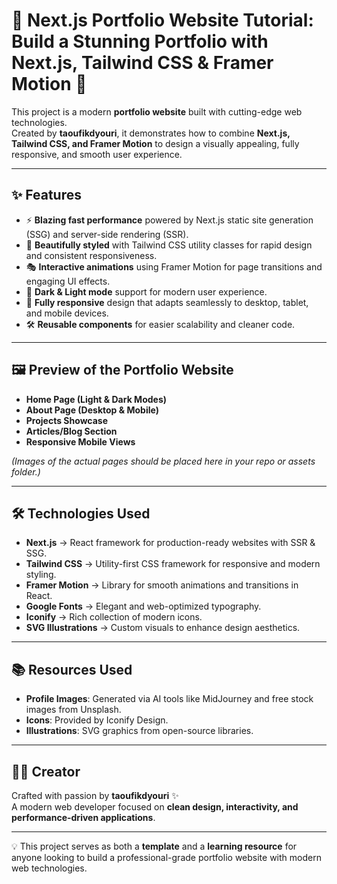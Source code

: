 # 🚀 Next.js Portfolio Website Tutorial: Build a Stunning Portfolio with Next.js, Tailwind CSS & Framer Motion 🌟

This project is a modern **portfolio website** built with cutting-edge web technologies.  
Created by **taoufikdyouri**, it demonstrates how to combine **Next.js, Tailwind CSS, and Framer Motion** to design a visually appealing, fully responsive, and smooth user experience.

---

## ✨ Features

- ⚡ **Blazing fast performance** powered by Next.js static site generation (SSG) and server-side rendering (SSR).  
- 🎨 **Beautifully styled** with Tailwind CSS utility classes for rapid design and consistent responsiveness.  
- 🎭 **Interactive animations** using Framer Motion for page transitions and engaging UI effects.  
- 🌙 **Dark & Light mode** support for modern user experience.  
- 📱 **Fully responsive** design that adapts seamlessly to desktop, tablet, and mobile devices.  
- 🛠️ **Reusable components** for easier scalability and cleaner code.  

---

## 🖼️ Preview of the Portfolio Website

- **Home Page (Light & Dark Modes)**  
- **About Page (Desktop & Mobile)**  
- **Projects Showcase**  
- **Articles/Blog Section**  
- **Responsive Mobile Views**

*(Images of the actual pages should be placed here in your repo or assets folder.)*

---

## 🛠️ Technologies Used

- **Next.js** → React framework for production-ready websites with SSR & SSG.  
- **Tailwind CSS** → Utility-first CSS framework for responsive and modern styling.  
- **Framer Motion** → Library for smooth animations and transitions in React.  
- **Google Fonts** → Elegant and web-optimized typography.  
- **Iconify** → Rich collection of modern icons.  
- **SVG Illustrations** → Custom visuals to enhance design aesthetics.  

---

## 📚 Resources Used

- **Profile Images**: Generated via AI tools like MidJourney and free stock images from Unsplash.  
- **Icons**: Provided by Iconify Design.  
- **Illustrations**: SVG graphics from open-source libraries.  

---

## 👨‍💻 Creator

Crafted with passion by **taoufikdyouri** ✨  
A modern web developer focused on **clean design, interactivity, and performance-driven applications**.  

---

💡 This project serves as both a **template** and a **learning resource** for anyone looking to build a professional-grade portfolio website with modern web technologies.
